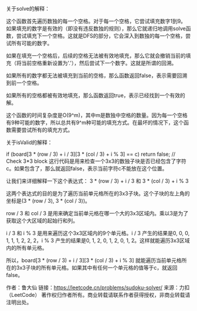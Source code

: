 关于solve的解释：

这个函数首先遍历数独的每一个空格。对于每一个空格，它尝试填充数字1到9。如果填充的数字是有效的（即没有违反数独的规则），那么它就递归地调用solve函数，尝试填充下一个空格。这就是DFS的部分，它会深入到数独的每一个空格，尝试所有可能的数字。

如果在填充一个空格后，后续的空格无法被有效地填充，那么它就会撤销当前的填充（将当前空格重新设置为'.'），然后尝试下一个数字。这就是所谓的回溯。

如果所有的数字都无法被填充到当前的空格，那么函数返回false，表示需要回溯到前一个空格。

如果所有的空格都被有效地填充，那么函数返回true，表示已经找到一个有效的解。

这个函数的时间复杂度是O(9^m)，其中m是数独中空格的数量。因为每一个空格有9种可能的数字，所以总共有9^m种可能的填充方式。在最坏的情况下，这个函数需要尝试所有的填充方式。

关于isValid的解释：

if (board[3 * (row / 3) + i / 3][3 * (col / 3) + i % 3] == c) return false; // Check 3*3 block
这行代码是用来检查一个3x3的数独子块是否已经包含了字符c。如果包含了，那么就返回false，表示当前字符c不能放在这个位置。

让我们来详细解释一下这个表达式： 3 * (row / 3) + i / 3 和 3 * (col / 3) + i % 3

这两个表达式的目的是为了遍历当前单元格所在的3x3子块。这个子块的左上角的坐标是(3 * (row / 3), 3 * (col / 3))。

row / 3 和 col / 3 是用来确定当前单元格在哪一个大的3x3区域内。乘以3是为了获取这个大区域的起始行和列。

i / 3 和 i % 3 是用来遍历这个3x3区域内的9个单元格。i / 3 产生的结果是0, 0, 0, 1, 1, 1, 2, 2, 2，i % 3 产生的结果是0, 1, 2, 0, 1, 2, 0, 1, 2。这样就能遍历3x3区域内的所有单元格。

所以，board[3 * (row / 3) + i / 3][3 * (col / 3) + i % 3] 就能遍历当前单元格所在的3x3子块的所有单元格。如果其中有任何一个单元格的值等于c，就返回false。

作者：鲁大仙
链接：https://leetcode.cn/problems/sudoku-solver/
来源：力扣（LeetCode）
著作权归作者所有。商业转载请联系作者获得授权，非商业转载请注明出处。